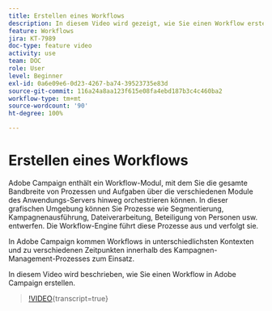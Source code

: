```yaml
---
title: Erstellen eines Workflows
description: In diesem Video wird gezeigt, wie Sie einen Workflow erstellen.
feature: Workflows
jira: KT-7989
doc-type: feature video
activity: use
team: DOC
role: User
level: Beginner
exl-id: 0a6e09e6-0d23-4267-ba74-39523735e83d
source-git-commit: 116a24a8aa123f615e08fa4ebd187b3c4c460ba2
workflow-type: tm+mt
source-wordcount: '90'
ht-degree: 100%

---
```


# Erstellen eines Workflows

Adobe Campaign enthält ein Workflow-Modul, mit dem Sie die gesamte Bandbreite von Prozessen und Aufgaben über die verschiedenen Module des Anwendungs-Servers hinweg orchestrieren können. In dieser grafischen Umgebung können Sie Prozesse wie Segmentierung, Kampagnenausführung, Dateiverarbeitung, Beteiligung von Personen usw. entwerfen. Die Workflow-Engine führt diese Prozesse aus und verfolgt sie.

In Adobe Campaign kommen Workflows in unterschiedlichsten Kontexten und zu verschiedenen Zeitpunkten innerhalb des Kampagnen-Management-Prozesses zum Einsatz.

In diesem Video wird beschrieben, wie Sie einen Workflow in Adobe Campaign erstellen.

>[!VIDEO](https://video.tv.adobe.com/v/25559?quality=12&learn=on){transcript=true}
